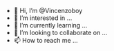 - 👋 Hi, I’m @Vincenzoboy
- 👀 I’m interested in ...
- 🌱 I’m currently learning ...
- 💞️ I’m looking to collaborate on ...
- 📫 How to reach me ...

<!---
Vincenzoboy/Vincenzoboy is a ✨ special ✨ repository because its `README.md` (this file) appears on your GitHub profile.
You can click the Preview link to take a look at your changes.
--->
